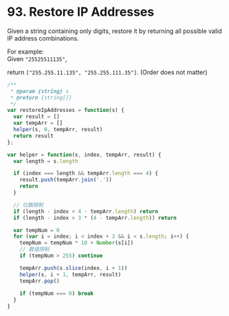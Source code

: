 # 93. Restore IP Addresses

Given a string containing only digits, restore it by returning all possible valid IP address combinations.

For example:  
Given `"25525511135"`,

return `["255.255.11.135", "255.255.111.35"]`. (Order does not matter)

```javascript
/**
 * @param {string} s
 * @return {string[]}
 */
var restoreIpAddresses = function(s) {
  var result = []
  var tempArr = []
  helper(s, 0, tempArr, result)
  return result
};

var helper = function(s, index, tempArr, result) {
  var length = s.length

  if (index === length && tempArr.length === 4) {
    result.push(tempArr.join('.'))
    return
  }

  // 位数限制
  if (length - index < 4 - tempArr.length) return
  if (length - index > 3 * (4 - tempArr.length)) return

  var tempNum = 0
  for (var i = index; i < index + 3 && i < s.length; i++) {
    tempNum = tempNum * 10 + Number(s[i])
    // 数值限制
    if (tempNum > 255) continue

    tempArr.push(s.slice(index, i + 1))
    helper(s, i + 1, tempArr, result)
    tempArr.pop()
    
    if (tempNum === 0) break
  }
}
```
